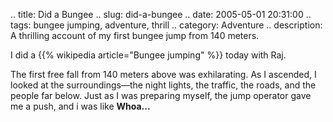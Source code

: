 .. title: Did a Bungee
.. slug: did-a-bungee
.. date: 2005-05-01 20:31:00
.. tags: bungee jumping, adventure, thrill
.. category: Adventure
.. description: A thrilling account of my first bungee jump from 140 meters.

I did a {{% wikipedia article="Bungee jumping" %}} today with Raj.

The first free fall from 140 meters above was exhilarating. As I ascended, I
looked at the surroundings—the night lights, the traffic, the roads, and the
people far below. Just as I was preparing myself, the jump operator gave me a
push, and i was like **Whoa...**